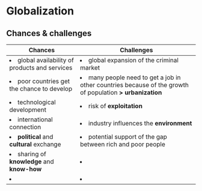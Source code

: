 # Globalization

## Chances & challenges

| Chances | Challenges |
| --- | --- |
| <li>global availability of products and services</li> | <li>global expansion of the criminal market</li> |
| <li>poor countries get the chance to develop</li> | <li>many people need to get a job in other countries because of the growth of population **> urbanization**</li> |
| <li>technological development</li> | <li>risk of **exploitation**</li> |
| <li>international connection</li> | <li>industry influences the **environment**</li> |
| <li>**political** and **cultural** exchange</li> | <li>potential support of the gap between rich and poor people</li> |
| <li>sharing of **knowledge** and **know-how**</li> | <li></li> |
| <li></li> | <li></li> |


<!--stackedit_data:
eyJoaXN0b3J5IjpbMTkzNzI1Njc3MF19
-->